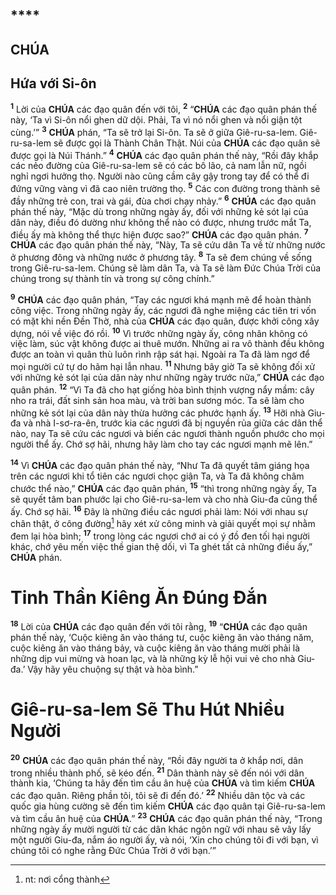 # 

## ****

## CHÚA

## Hứa với Si-ôn
<sup><b>1</b></sup> Lời của **CHÚA** các đạo quân đến với tôi, <sup><b>2</b></sup> “**CHÚA** các đạo quân phán thế này, ‘Ta vì Si-ôn nổi ghen dữ dội. Phải, Ta vì nó nổi ghen và nổi giận tột cùng.’” <sup><b>3</b></sup> **CHÚA** phán, “Ta sẽ trở lại Si-ôn. Ta sẽ ở giữa Giê-ru-sa-lem. Giê-ru-sa-lem sẽ được gọi là Thành Chân Thật. Núi của **CHÚA** các đạo quân sẽ được gọi là Núi Thánh.” <sup><b>4</b></sup> **CHÚA** các đạo quân phán thế này, “Rồi đây khắp các nẻo đường của Giê-ru-sa-lem sẽ có các bô lão, cả nam lẫn nữ, ngồi nghỉ ngơi hưởng thọ. Người nào cũng cầm cây gậy trong tay để có thể đi đứng vững vàng vì đã cao niên trường thọ. <sup><b>5</b></sup> Các con đường trong thành sẽ đầy những trẻ con, trai và gái, đùa chơi chạy nhảy.” <sup><b>6</b></sup> **CHÚA** các đạo quân phán thế này, “Mặc dù trong những ngày ấy, đối với những kẻ sót lại của dân này, điều đó dường như không thể nào có được, nhưng trước mắt Ta, điều ấy mà không thể thực hiện được sao?” **CHÚA** các đạo quân phán. <sup><b>7</b></sup> **CHÚA** các đạo quân phán thế này, “Này, Ta sẽ cứu dân Ta về từ những nước ở phương đông và những nước ở phương tây. <sup><b>8</b></sup> Ta sẽ đem chúng về sống trong Giê-ru-sa-lem. Chúng sẽ làm dân Ta, và Ta sẽ làm Đức Chúa Trời của chúng trong sự thành tín và trong sự công chính.”

<sup><b>9</b></sup> **CHÚA** các đạo quân phán, “Tay các ngươi khá mạnh mẽ để hoàn thành công việc. Trong những ngày ấy, các ngươi đã nghe miệng các tiên tri vốn có mặt khi nền Đền Thờ, nhà của **CHÚA** các đạo quân, được khởi công xây dựng, nói về việc đó rồi. <sup><b>10</b></sup> Vì trước những ngày ấy, công nhân không có việc làm, súc vật không được ai thuê mướn. Những ai ra vô thành đều không được an toàn vì quân thù luôn rình rập sát hại. Ngoài ra Ta đã làm ngơ để mọi người cứ tự do hãm hại lẫn nhau. <sup><b>11</b></sup> Nhưng bây giờ Ta sẽ không đối xử với những kẻ sót lại của dân này như những ngày trước nữa,” **CHÚA** các đạo quân phán. <sup><b>12</b></sup> “Vì Ta đã cho hạt giống hòa bình thịnh vượng nẩy mầm: cây nho ra trái, đất sinh sản hoa màu, và trời ban sương móc. Ta sẽ làm cho những kẻ sót lại của dân này thừa hưởng các phước hạnh ấy. <sup><b>13</b></sup> Hỡi nhà Giu-đa và nhà I-sơ-ra-ên, trước kia các ngươi đã bị nguyền rủa giữa các dân thể nào, nay Ta sẽ cứu các ngươi và biến các ngươi thành nguồn phước cho mọi người thể ấy. Chớ sợ hãi, nhưng hãy làm cho tay các ngươi mạnh mẽ lên.”

<sup><b>14</b></sup> Vì **CHÚA** các đạo quân phán thế này, “Như Ta đã quyết tâm giáng họa trên các ngươi khi tổ tiên các ngươi chọc giận Ta, và Ta đã không châm chước thể nào,” **CHÚA** các đạo quân phán, <sup><b>15</b></sup> “thì trong những ngày ấy, Ta sẽ quyết tâm ban phước lại cho Giê-ru-sa-lem và cho nhà Giu-đa cũng thể ấy. Chớ sợ hãi. <sup><b>16</b></sup> Đây là những điều các ngươi phải làm: Nói với nhau sự chân thật, ở công đường[^1-7869c187-65de-4bc9-b49b-d6d2a6d231ea] hãy xét xử công minh và giải quyết mọi sự nhằm đem lại hòa bình; <sup><b>17</b></sup> trong lòng các ngươi chớ ai có ý đồ đen tối hại người khác, chớ yêu mến việc thề gian thệ dối, vì Ta ghét tất cả những điều ấy,” **CHÚA** phán.

# Tinh Thần Kiêng Ăn Đúng Đắn
<sup><b>18</b></sup> Lời của **CHÚA** các đạo quân đến với tôi rằng, <sup><b>19</b></sup> “**CHÚA** các đạo quân phán thế này, ‘Cuộc kiêng ăn vào tháng tư, cuộc kiêng ăn vào tháng năm, cuộc kiêng ăn vào tháng bảy, và cuộc kiêng ăn vào tháng mười phải là những dịp vui mừng và hoan lạc, và là những kỳ lễ hội vui vẻ cho nhà Giu-đa.’ Vậy hãy yêu chuộng sự thật và hòa bình.”

# Giê-ru-sa-lem Sẽ Thu Hút Nhiều Người
<sup><b>20</b></sup> **CHÚA** các đạo quân phán thế này, “Rồi đây người ta ở khắp nơi, dân trong nhiều thành phố, sẽ kéo đến. <sup><b>21</b></sup> Dân thành này sẽ đến nói với dân thành kia, ‘Chúng ta hãy đến tìm cầu ân huệ của **CHÚA** và tìm kiếm **CHÚA** các đạo quân. Riêng phần tôi, tôi sẽ đi đến đó.’ <sup><b>22</b></sup> Nhiều dân tộc và các quốc gia hùng cường sẽ đến tìm kiếm **CHÚA** các đạo quân tại Giê-ru-sa-lem và tìm cầu ân huệ của **CHÚA**.” <sup><b>23</b></sup> **CHÚA** các đạo quân phán thế này, “Trong những ngày ấy mười người từ các dân khác ngôn ngữ với nhau sẽ vây lấy một người Giu-đa, nắm áo người ấy, và nói, ‘Xin cho chúng tôi đi với bạn, vì chúng tôi có nghe rằng Đức Chúa Trời ở với bạn.’”

[^1-7869c187-65de-4bc9-b49b-d6d2a6d231ea]: nt: nơi cổng thành